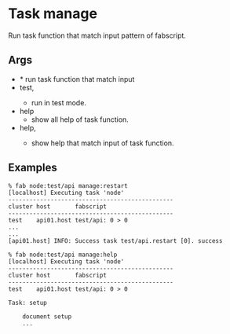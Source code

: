 # Task manage


Run task function that match input pattern of fabscript.

## Args
* <pattern>
  * run task function that match input <pattern>
* test,<pattern>
  * run in test mode.
* help
  * show all help of task function.
* help,<pattern>
  * show help that match input <pattern> of task function.

## Examples
```
% fab node:test/api manage:restart
[localhost] Executing task 'node'
-----------------------------------------------
cluster host       fabscript
-----------------------------------------------
test    api01.host test/api: 0 > 0
...
...
[api01.host] INFO: Success task test/api.restart [0]. success

% fab node:test/api manage:help
[localhost] Executing task 'node'
-----------------------------------------------
cluster host       fabscript
-----------------------------------------------
test    api01.host test/api: 0 > 0

Task: setup

    document setup
    ...
```
